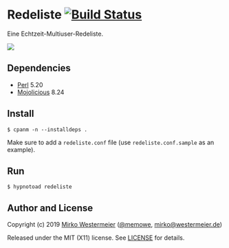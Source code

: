 # Redeliste [![Build Status](https://travis-ci.com/memowe/redeliste.svg?branch=master)](https://travis-ci.com/memowe/redeliste)

Eine Echtzeit-Multiuser-Redeliste.

![][screenshot]

[screenshot]: public/redeliste.png

## Dependencies

- [Perl][Perl] 5.20
- [Mojolicious][Mojo] 8.24

[Perl]: https://www.perl.org/get.html
[Mojo]: https://mojolicious.org/

## Install

    $ cpanm -n --installdeps .

Make sure to add a `redeliste.conf` file (use `redeliste.conf.sample` as an example).

## Run

    $ hypnotoad redeliste

## Author and License

Copyright (c) 2019 [Mirko Westermeier][mirko] ([\@memowe][mgh], [mirko@westermeier.de][mmail])

Released under the MIT (X11) license. See [LICENSE][mit] for details.

[mirko]: http://mirko.westermeier.de
[mgh]: https://github.com/memowe
[mmail]: mailto:mirko@westermeier.de
[mit]: LICENSE
